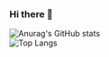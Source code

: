 ### Hi there 👋

<!--
**alexrajo/alexrajo** is a ✨ _special_ ✨ repository because its `README.md` (this file) appears on your GitHub profile.

Here are some ideas to get you started:

- 🔭 I’m currently working on ...
- 🌱 I’m currently learning ...
- 👯 I’m looking to collaborate on ...
- 🤔 I’m looking for help with ...
- 💬 Ask me about ...
- 📫 How to reach me: ...
- 😄 Pronouns: ...
- ⚡ Fun fact: ...
-->

![Anurag's GitHub stats](https://github-readme-stats.vercel.app/api?username=alexrajo&count_private=true&show_icons=true&theme=tokyonight)
<br/>
![Top Langs](https://github-readme-stats.vercel.app/api/top-langs/?username=anuraghazra)

